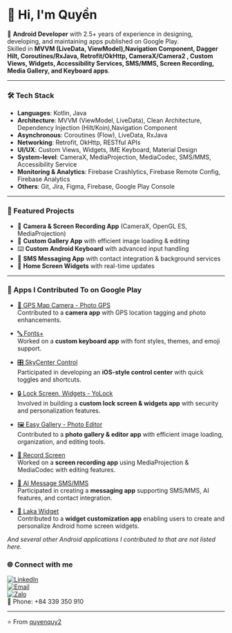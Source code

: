 # 👋 Hi, I'm Quyền  

🚀 **Android Developer** with 2.5+ years of experience in designing, developing, and maintaining apps published on Google Play.  
Skilled in **MVVM (LiveData, ViewModel),Navigation Component, Dagger Hilt, Coroutines/RxJava, Retrofit/OkHttp, CameraX/Camera2 , Custom Views, Widgets, Accessibility Services, SMS/MMS, Screen Recording, Media Gallery, and Keyboard apps**.  

---

### 🛠 Tech Stack
- **Languages**: Kotlin, Java  
- **Architecture**: MVVM (ViewModel, LiveData), Clean Architecture, Dependency Injection (Hilt/Koin),Navigation Component   
- **Asynchronous**: Coroutines (Flow), LiveData, RxJava   
- **Networking**: Retrofit, OkHttp, RESTful APIs  
- **UI/UX**: Custom Views, Widgets, IME Keyboard, Material Design  
- **System-level**: CameraX, MediaProjection, MediaCodec, SMS/MMS, Accessibility Service
- **Monitoring & Analytics**: Firebase Crashlytics, Firebase Remote Config, Firebase Analytics
- **Others**: Git, Jira, Figma, Firebase, Google Play Console  

---

### 📱 Featured Projects
- 📸 **Camera & Screen Recording App** (CameraX, OpenGL ES, MediaProjection)  
- 🎨 **Custom Gallery App** with efficient image loading & editing  
- ⌨️ **Custom Android Keyboard** with advanced input handling  
- 💬 **SMS Messaging App** with contact integration & background services  
- 🧩 **Home Screen Widgets** with real-time updates  

---
### 📱 Apps I Contributed To on Google Play

- [📸 GPS Map Camera - Photo GPS](https://play.google.com/store/apps/details?id=com.gpscamera.location.cameraphoto)  
  Contributed to a **camera app** with GPS location tagging and photo enhancements.  

- [🔤 Fonts+](https://play.google.com/store/apps/details?id=com.fontkeyboard.fonts)  
  Worked on a **custom keyboard app** with font styles, themes, and emoji support.  

- [🎛 SkyCenter Control](https://play.google.com/store/apps/details?id=com.skycontrol.ios.controlcenter)  
  Participated in developing an **iOS-style control center** with quick toggles and shortcuts.  

- [🔒 Lock Screen, Widgets - YoLock](https://play.google.com/store/apps/details?id=com.locker.lockscreen.os12)  
  Involved in building a **custom lock screen & widgets app** with security and personalization features.  

- [🖼 Easy Gallery - Photo Editor](https://play.google.com/store/apps/details?id=com.igallery.iphotos.collectiongallery)  
  Contributed to a **photo gallery & editor app** with efficient image loading, organization, and editing tools.  

- [🎥 Record Screen](https://play.google.com/store/apps/details?id=screenrecorder.recorder.editor)  
  Worked on a **screen recording app** using MediaProjection & MediaCodec with editing features.  

- [💬 AI Message SMS/MMS](https://play.google.com/store/apps/details?id=com.tapbi.spark.aimessage)  
  Participated in creating a **messaging app** supporting SMS/MMS, AI features, and contact integration.  

- [🧩 Laka Widget](https://quantrimang.com/cong-nghe/cach-dung-laka-widget-tao-widget-tren-android-189307)  
  Contributed to a **widget customization app** enabling users to create and personalize Android home screen widgets.

*And several other Android applications I contributed to that are not listed here.*  

### 🌐 Connect with me
[![LinkedIn](https://img.shields.io/badge/LinkedIn-blue?logo=linkedin&logoColor=white)](https://www.linkedin.com/in/v%C4%83n-quy%E1%BB%81n-nguy%E1%BB%85n-68a55528b/)  
[![Email](https://img.shields.io/badge/Email-D14836?logo=gmail&logoColor=white)](mailto:quyensinhvien19@gmail.com)  
[![Zalo](https://img.shields.io/badge/Zalo-0080FF?logo=Zalo&logoColor=white)](https://zalo.me/84339350910)  
📱 Phone: +84 339 350 910

---
⭐️ From [quyenquy2](https://github.com/quyenquy2)
